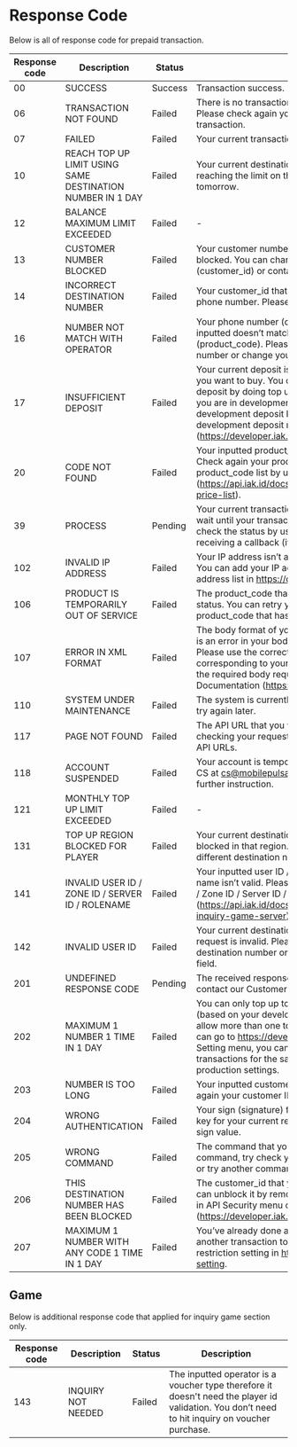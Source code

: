# Response Code

Below is all of response code for prepaid transaction.

Response code | Description | Status | Solution
---------|----------|---------|---------
 00 | SUCCESS | Success | Transaction success.
 06 | TRANSACTION NOT FOUND | Failed | There is no transaction with your inputted ref_id. Please check again your inputted ref_id to find your transaction.
 07 | FAILED | Failed | Your current transaction has failed. Please try again.
 10 | REACH TOP UP LIMIT USING SAME DESTINATION NUMBER IN 1 DAY | Failed | Your current destination number top up request is reaching the limit on that day. Please try again tomorrow.
 12 | BALANCE MAXIMUM LIMIT EXCEEDED | Failed | -
 13 | CUSTOMER NUMBER BLOCKED | Failed | Your customer number (customer_id) has been blocked. You can change your customer number (customer_id) or contact our Customer Service.
 14 |	INCORRECT DESTINATION NUMBER | Failed | Your customer_id that you’ve inputted isn’t a valid phone number. Please check again your customer_id. 
 16 | NUMBER NOT MATCH WITH OPERATOR | Failed | Your phone number (customer_id) that you’ve inputted doesn’t match with your desired operator (product_code). Please check again your phone number or change your operator. 
 17 | INSUFFICIENT DEPOSIT | Failed | Your current deposit is lower than the product_price you want to buy. You can add more money into your deposit by doing top up on iak.id deposit menu, or if you are in development mode, you can add your development deposit by clicking the + (plus) sign on development deposit menu (https://developer.iak.id/sandbox-report). 
 20 | CODE NOT FOUND | Failed | Your inputted product_code isn’t in the database. Check again your product_code, you can check product_code list by using pricelist API (https://api.iak.id/docs/reference/ZG9jOjEyNjIwNjQy-price-list). 
 39 | PROCESS | Pending | Your current transaction is being processed, please wait until your transaction is fully processed. You can check the status by using check-status API or by receiving a callback (if you use callback).
 102 | INVALID IP ADDRESS | Failed | Your IP address isn’t allowed to make a transaction. You can add your IP address to your allowed IP address list in https://developer.iak.id/prod-setting. 
 106 | PRODUCT IS TEMPORARILY OUT OF SERVICE | Failed | The product_code that you pick is in non-active status. You can retry your transaction with another product_code that has active status.
 107 | ERROR IN XML FORMAT | Failed | The body format of your request isn’t correct or there is an error in your body (required, ajax error, etc). Please use the correct JSON or XML format corresponding to your request to API. You can see the required body request for each request in the API Documentation (https://api.iak.id/docs/reference).
 110 | SYSTEM UNDER MAINTENANCE | Failed | The system is currently under maintenance, you can try again later.
 117 | PAGE NOT FOUND | Failed | The API URL that you want to hit is not found. Try checking your request URL for any typos or try other API URLs.
 118 | ACCOUNT SUSPENDED | Failed | Your account is temporarily suspended. Contact our CS at cs@mobilepulsa.com or (021) 3042 9884 for further instruction.
 121 | MONTHLY TOP UP LIMIT EXCEEDED | Failed | -
 131 | TOP UP REGION BLOCKED FOR PLAYER | Failed | Your current destination number top up request is blocked in that region. Please try again with a different destination number.
 141 | INVALID USER ID / ZONE ID / SERVER ID / ROLENAME | Failed | Your inputted user ID / Zone ID / Server ID / Role name isn’t valid. Please try again with another user ID / Zone ID / Server ID / Role name. (https://api.iak.id/docs/reference/ec804704ff306-inquiry-game-server)
 142 | INVALID USER ID | Failed | Your current destination number (user id) top up request is invalid. Please try again with a different destination number or try checking for typos in your field.
 201 | UNDEFINED RESPONSE CODE | Pending | The received response code is undefined yet. Please contact our Customer Service.
 202 | MAXIMUM 1 NUMBER 1 TIME IN 1 DAY | Failed | You can only top up to a phone number once in a day (based on your developer setting). If you want to allow more than one top up to a phone number, you can go to https://developer.iak.id/ then choose API Setting menu, you can turn on “Allow multiple transactions for the same number” in development or production settings.
 203 | NUMBER IS TOO LONG | Failed | Your inputted customer ID is too long. Please check again your customer ID.
 204 | WRONG AUTHENTICATION | Failed | Your sign (signature) field doesn’t contain the right key for your current request. Please check again your sign value.
 205 | WRONG COMMAND | Failed | The command that you’ve inputted is not a valid command, try check your commands field for typos or try another command.
 206 | THIS DESTINATION NUMBER HAS BEEN BLOCKED | Failed | The customer_id that you inputted is blocked. You can unblock it by remove customer number blacklist in API Security menu on developer.iak.id (https://developer.iak.id/end-user-blacklist). 
 207 | 	MAXIMUM 1 NUMBER WITH ANY CODE 1 TIME IN 1 DAY | Failed | You’ve already done a transaction today. Please do another transaction tomorrow, or disable the high restriction setting in https://developer.iak.id/prod-setting. 

## Game

Below is additional response code that applied for inquiry game section only.

Response code | Description | Status | Description
---------|----------|---------|---------
 143 | INQUIRY NOT NEEDED | Failed | The inputted operator is a voucher type therefore it doesn't need the player id validation. You don’t need to hit inquiry on voucher purchase.
